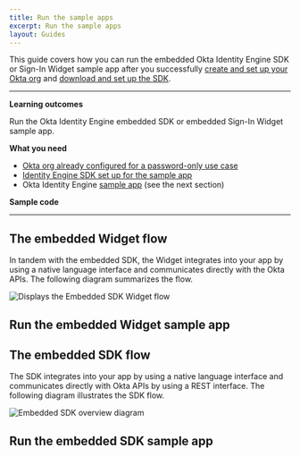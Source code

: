 ```yaml
---
title: Run the sample apps
excerpt: Run the sample apps
layout: Guides
---
```


<ApiLifecycle access="ie" />

This guide covers how you can run the embedded Okta Identity Engine SDK or Sign-In Widget sample app after you successfully [create and set up your Okta org](/docs/guides/oie-embedded-common-org-setup/) and [download and set up the SDK](/docs/guides/oie-embedded-common-download-setup-app).

---

**Learning outcomes**

Run the Okta Identity Engine embedded SDK or embedded Sign-In Widget sample app.

**What you need**

* [Okta org already configured for a password-only use case](/docs/guides/oie-embedded-common-org-setup/-/main/#set-up-your-okta-org-for-a-password-factor-only-use-case)
* [Identity Engine SDK set up for the sample app](/docs/guides/oie-embedded-common-download-setup-app/)
* Okta Identity Engine [sample app](#sample-code) (see the next section)

**Sample code**

<StackSnippet snippet="samplecode" />

---

## The embedded Widget flow

In tandem with the embedded SDK, the Widget integrates into your app by using a native language interface and communicates directly with the Okta APIs. The following diagram summarizes the flow.

<div class="three-quarter">

![Displays the Embedded SDK Widget flow](/img/oie-embedded-sdk/embedded-widget-overview.png)

</div>

## Run the embedded Widget sample app

<StackSnippet snippet="runwidgetapp" />

## The embedded SDK flow

The SDK integrates into your app by using a native language interface and communicates directly with Okta APIs by using a REST interface. The following diagram illustrates the SDK flow.

<div class="three-quarter">

![Embedded SDK overview diagram](/img/oie-embedded-sdk/embedded-sdk-overview.png)

</div>

## Run the embedded SDK sample app

<StackSnippet snippet="runsdkapp" />
